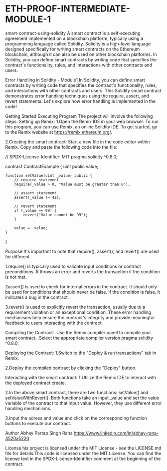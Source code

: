 # ETH-PROOF-INTERMEDIATE-MODULE-1
smart-contract-using-solidity
A smart contract is a self-executing agreement implemented on a blockchain platform, typically using a programming language called Solidity. Solidity is a high-level language designed specifically for writing smart contracts on the Ethereum blockchain, although it can also be used on other blockchain platforms. In Solidity, you can define smart contracts by writing code that specifies the contract's functionality, rules, and interactions with other contracts and users.

Error Handling in Solidity - Module1
In Solidity, you can define smart contracts by writing code that specifies the contract's functionality, rules, and interactions with other contracts and users. This Solidity smart contract demonstrates error handling techniques using the require, assert, and revert statements. Let's explore how error handling is implemented in the code!

Getting Started
Executing Program
The project will involve the following steps:
Setting up Remix:
1.Open the Remix IDE in your web browser. To run this program, you can use Remix, an online Solidity IDE. To get started, go to the Remix website at https://remix.ethereum.org/.

2.Creating the smart contract: Start a new file in the code editor within Remix. Copy and paste the following code into the file:

// SPDX-License-Identifier: MIT
pragma solidity ^0.8.0;

contract ContractExample {
    uint public value;

    function setValue(uint _value) public {
        // require statement
        require(_value > 0, "Value must be greater than 0");

        // assert statement
        assert(_value != 42);

        // revert statement
        if (_value == 99) {
            revert("Value cannot be 99");
        }

        value = _value;
    }
}


Purpose
It's important to note that require(), assert(), and revert() are used for different

1.require() is typically used to validate input conditions or contract preconditions. It throws an error and reverts the transaction if the condition is not met.

2assert() is used to check for internal errors in the contract. It should only be used for conditions that should never be false. If the condition is false, it indicates a bug in the contract.

3.revert() is used to explicitly revert the transaction, usually due to a requirement violation or an exceptional condition. These error handling mechanisms help ensure the contract's integrity and provide meaningful feedback to users interacting with the contract.

Compiling the Contract:
.Use the Remix compiler panel to compile your smart contract. .Select the appropriate compiler version pragma solidity ^0.8.0;

Deploying the Contract:
1.Switch to the "Deploy & run transactions" tab in Remix.

2.Deploy the compiled contract by clicking the "Deploy" button.

Interacting with the smart contract:
1.Utilize the Remix IDE to interact with the deployed contract create.

2.In the above smart contract, there are two functions: setValue() and setValueWithRevert(). Both functions take an input _value and set the value variable of the contract to that input value. However, they use different error handling mechanisms.

3.Input the adress and value and click on the corresponding function buttons to execute our contract.

Author
Abhay Partap Singh Rana https://www.linkedin.com/in/abhay-rana-4520a5220

License
his project is licensed under the MIT License - see the LICENSE.md file for details.This code is licensed under the MIT License. You can find the license text in the SPDX-License-Identifier comment at the beginning of the contract.
